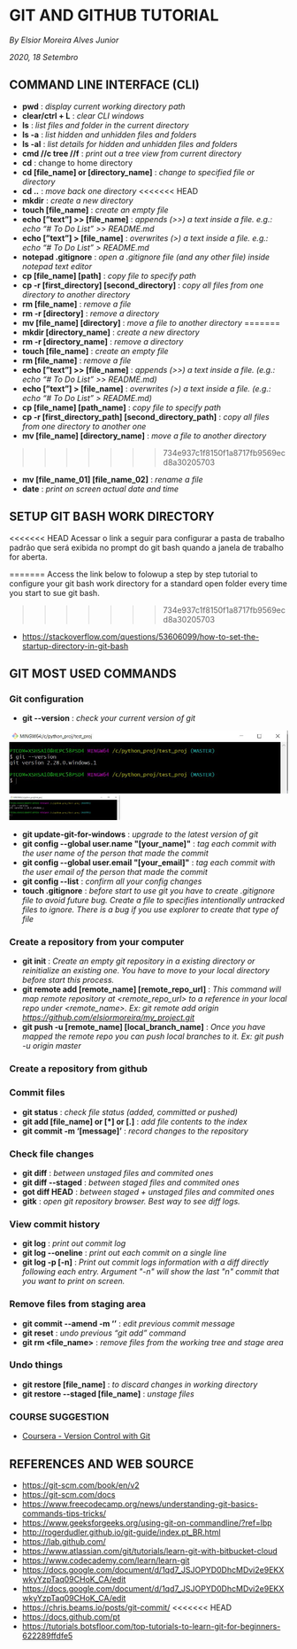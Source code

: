# GIT AND GITHUB TUTORIAL
*By Elsior Moreira Alves Junior*

*2020, 18 Setembro*

## COMMAND LINE INTERFACE (CLI)
* **pwd** : *display current working directory path*
* **clear/ctrl + L** : *clear CLI windows*
* **ls** : *list files and folder in the current directory*
* **ls -a** : *list hidden and unhidden files and folders*
* **ls -al** : *list details for hidden and unhidden files and folders*
* **cmd //c tree //f** : *print out a tree view from current directory*
* **cd** : change to home directory
* **cd [file_name] or [directory_name]** : *change to specified file or directory*
* **cd ..** : *move back one directory*
<<<<<<< HEAD
* **mkdir** : *create a new directory*
* **touch [file_name]** : *create an empty file*
* **echo [”text”] >> [file_name]** : *appends (>>) a text inside a file. e.g.: 
echo “# To Do List” >> README.md*
* **echo [”text”] > [file_name]** : *overwrites (>) a text inside a file. e.g.: 
echo “# To Do List” > README.md*
* **notepad .gitignore** : *open a .gitignore file (and any other file) inside 
notepad text editor*
* **cp [file_name] [path]** : *copy file to specify path*
* **cp -r [first_directory] [second_directory]** : *copy all files from one 
directory to another directory*
* **rm [file_name]** : *remove a file*
* **rm -r [directory]** : *remove a directory*
* **mv [file_name] [directory]** : *move a file to another directory*
=======
* **mkdir [directory_name]** : *create a new directory*
* **rm -r [directory_name]** : *remove a directory*
* **touch [file_name]** : *create an empty file*
* **rm [file_name]** : *remove a file*
* **echo [”text”] >> [file_name]** : *appends (>>) a text inside a file. (e.g.: 
echo “# To Do List” >> README.md)*
* **echo [”text”] > [file_name]** : *overwrites (>) a text inside a file. (e.g.: 
echo “# To Do List” > README.md)*
* **cp [file_name] [path_name]** : *copy file to specify path*
* **cp -r [first_directory_path] [second_directory_path]** : *copy all files from one 
directory to another one*
* **mv [file_name] [directory_name]** : *move a file to another directory*
>>>>>>> 734e937c1f8150f1a8717fb9569ecd8a30205703
* **mv [file_name_01] [file_name_02]** : *rename a file*
* **date** : *print on screen actual date and time*


## SETUP GIT BASH WORK DIRECTORY
<<<<<<< HEAD
Acessar o link a seguir para configurar a pasta de trabalho padrão que será 
exibida no prompt do git bash quando a janela de trabalho for aberta.

=======
Access the link below to folowup a step by step tutorial to configure your git bash
work directory for a standard open folder every time you start to sue git bash.
 
>>>>>>> 734e937c1f8150f1a8717fb9569ecd8a30205703
* https://stackoverflow.com/questions/53606099/how-to-set-the-startup-directory-in-git-bash


## GIT MOST USED COMMANDS

### Git configuration
* **git --version** : *check your current version of git*

![git version command output](./img/git_version.jpg)
<img src="img/git_version.jpg" width="200"/>

* **git update-git-for-windows** : *upgrade to the latest version of git*
* **git config --global user.name "[your_name]"** : *tag each commit with the 
user name of the person that made the commit*
* **git config --global user.email "[your_email]"** : *tag each commit with 
the user email of the person that made the commit*
* **git config --list** : *confirm all your config changes*
* **touch .gitignore** : *before start to use git you have to create .gitignore
file to avoid future bug. Create a file to specifies intentionally untracked 
files to ignore. There is a bug if you use explorer to create that type of file*


### Create a repository from your computer
* **git init** : *Create an empty git repository  in a existing directory or 
reinitialize an existing one. You have to move to your local directory before
start this process.*
* **git remote add [remote_name] [remote_repo_url]** : *This command will map 
remote repository at <remote_repo_url> to a reference in your local repo 
under <remote_name>. 
Ex: git remote add origin https://github.com/elsiormoreira/my_project.git*
* **git push -u [remote_name] [local_branch_name]** : *Once you have mapped the 
remote repo you can push local branches to it. Ex: git push -u origin master*


### Create a repository from github


### Commit files
* **git status** : *check file status (added, committed or pushed)*
* **git add [file_name] or [*] or [.]** : *add file contents  to the index*
* **git commit -m ‘[message]’** : *record changes to the repository*


### Check file changes 
* **git diff** : *between unstaged files and commited ones*
* **git diff --staged** : *between staged files and commited ones*
* **got diff HEAD** : *between staged + unstaged files and commited ones*
* **gitk** : *open git repository browser. Best way to see diff logs.*


### View commit history
* **git log** : *print out commit log*
* **git log --oneline** : *print out each commit on a single line*
* **git log -p [-n]** : *Print out commit logs information with a diff directly
following each entry. Argument "-n" will show the last "n" commit that you want 
to print on screen.*

### Remove files from staging area
* **git commit --amend -m ‘<message>’** : *edit previous commit message*
* **git reset** : *undo previous “git add” command*
* **git rm <file_name>** : *remove files from the working tree and stage area*


### Undo things
* **git restore [file_name]** : *to discard changes in working directory*
* **git restore --staged [file_name]** : *unstage files*


### COURSE SUGGESTION
* [Coursera - Version Control with Git](https://www.coursera.org/learn/version-control-with-git?ranMID=40328&ranEAID=BuGceriufQM&ranSiteID=BuGceriufQM-SLxn_q_dKbzyr_dqlx32ug&siteID=BuGceriufQM-SLxn_q_dKbzyr_dqlx32ug&utm_content=10&utm_medium=partners&utm_source=linkshare&utm_campaign=BuGceriufQM#syllabus)


## REFERENCES AND WEB SOURCE
* https://git-scm.com/book/en/v2
* https://git-scm.com/docs
* https://www.freecodecamp.org/news/understanding-git-basics-commands-tips-tricks/
* https://www.geeksforgeeks.org/using-git-on-commandline/?ref=lbp
* http://rogerdudler.github.io/git-guide/index.pt_BR.html
* https://lab.github.com/
* https://www.atlassian.com/git/tutorials/learn-git-with-bitbucket-cloud
* https://www.codecademy.com/learn/learn-git
* https://docs.google.com/document/d/1qd7_JSJOPYD0DhcMDvi2e9EKXwkyYzpTaq09CHoK_CA/edit
* https://docs.google.com/document/d/1qd7_JSJOPYD0DhcMDvi2e9EKXwkyYzpTaq09CHoK_CA/edit
* https://chris.beams.io/posts/git-commit/
<<<<<<< HEAD
* https://docs.github.com/pt
* https://tutorials.botsfloor.com/top-tutorials-to-learn-git-for-beginners-622289ffdfe5


